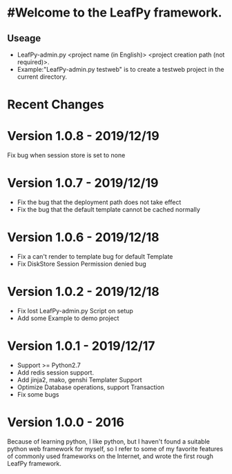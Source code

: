 #Welcome to the LeafPy framework.
==================================

Useage
-------
- LeafPy-admin.py <project name (in English)> <project creation path (not required)>. 
- Example:"LeafPy-admin.py testweb" is to create a testweb project in the current directory.


Recent Changes
===============

Version 1.0.8 - 2019/12/19
===========================
Fix bug when session store is set to none

Version 1.0.7 - 2019/12/19
===========================
- Fix the bug that the deployment path does not take effect
- Fix the bug that the default template cannot be cached normally

Version 1.0.6 - 2019/12/18
===========================
- Fix a can't render to template bug for default Template
- Fix DiskStore Session Permission denied bug

Version 1.0.2 - 2019/12/18
===========================
- Fix lost LeafPy-admin.py Script on setup
- Add some Example to demo project

Version 1.0.1 - 2019/12/17
===========================
- Support >= Python2.7
- Add redis session support.
- Add jinja2, mako, genshi Templater Support
- Optimize Database operations, support Transaction
- Fix some bugs

Version 1.0.0 - 2016
===========================
Because of learning python, I like python, but I haven't found a suitable python web framework for myself, so I refer to some of my favorite features of commonly used frameworks on the Internet, and wrote the first rough LeafPy framework.